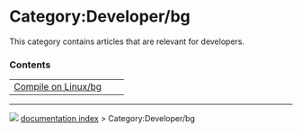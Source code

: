 # Category:Developer/bg
This category contains articles that are relevant for developers.

### Contents

|     |     |     |
| --- | --- | --- |
| [Compile on Linux/bg](Compile_on_Linux/bg.md) |



---
![](images/Right_arrow.png) [documentation index](../README.md) > Category:Developer/bg
